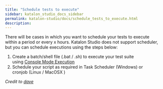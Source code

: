```yaml
---
title: "Schedule tests to execute" 
sidebar: katalon_studio_docs_sidebar
permalink: katalon-studio/docs/schedule_tests_to_execute.html 
description: 
---
```

There will be cases in which you want to schedule your tests to execute within a period or every x hours. Katalon Studio does not support scheduler, but you can schedule executions using the steps below:

1.  Create a batch/shell file (.bat / .sh) to execute your test suite using [Console Mode Execution](/display/KD/Console+Mode+Execution)
2.  Schedule your script as required in Task Scheduler (Windows) or cronjob (Linux / MacOSX )

_Credit to [dave](https://forum.katalon.com/discussion/7171/run-tests-every-x-hours#Comment_16623)_